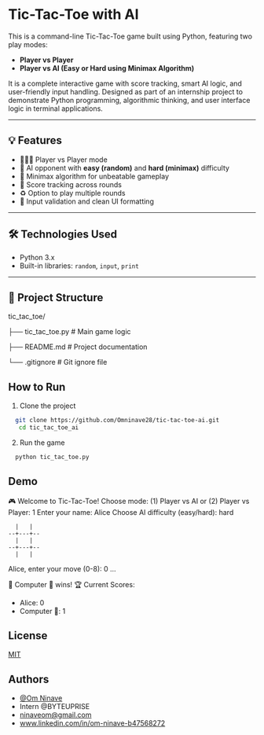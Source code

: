 
# Tic-Tac-Toe with AI

This is a command-line Tic-Tac-Toe game built using Python, featuring two play modes:
- **Player vs Player**
- **Player vs AI (Easy or Hard using Minimax Algorithm)**

It is a complete interactive game with score tracking, smart AI logic, and user-friendly input handling. Designed as part of an internship project to demonstrate Python programming, algorithmic thinking, and user interface logic in terminal applications.

---

## 💡 Features

- 🧑‍🤝‍🧑 Player vs Player mode
- 🤖 AI opponent with **easy (random)** and **hard (minimax)** difficulty
- 🧠 Minimax algorithm for unbeatable gameplay
- 🧾 Score tracking across rounds
- ♻️ Option to play multiple rounds
- 🧼 Input validation and clean UI formatting

---

## 🛠️ Technologies Used

- Python 3.x
- Built-in libraries: `random`, `input`, `print`

---

## 📁 Project Structure

tic_tac_toe/ 

├── tic_tac_toe.py           # Main game logic

├── README.md                # Project documentation 

└── .gitignore               # Git ignore file



## How to Run

1. Clone the project

```bash
  git clone https://github.com/Omninave28/tic-tac-toe-ai.git
   cd tic_tac_toe_ai
```

2. Run the game 

```bash
  python tic_tac_toe.py

```



## Demo

🎮 Welcome to Tic-Tac-Toe!
Choose mode: (1) Player vs AI or (2) Player vs Player: 1
Enter your name: Alice
Choose AI difficulty (easy/hard): hard

      |   |  
    --+---+--
      |   |  
    --+---+--
      |   |  

Alice, enter your move (0-8): 0
...

🎉 Computer 🤖 wins!
🏆 Current Scores:
 - Alice: 0
 - Computer 🤖: 1



## License

[MIT](https://choosealicense.com/licenses/mit/)


## Authors

- [@Om Ninave](https://github.com/Omninave28)
- Intern @BYTEUPRISE
- ninaveom@gmail.com
- www.linkedin.com/in/om-ninave-b47568272

